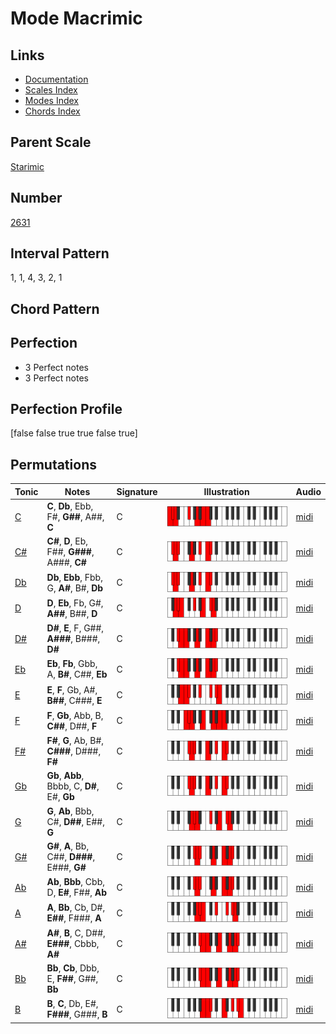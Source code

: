 # Mode Macrimic

## Links

- [Documentation](README.md)
- [Scales Index](Scales.md)
- [Modes Index](Modes.md)
- [Chords Index](Chords.md)

## Parent Scale

[Starimic](ScaleStarimic.md)

## Number

[2631](https://ianring.com/musictheory/scales/2631)

## Interval Pattern

1, 1, 4, 3, 2, 1

## Chord Pattern



## Perfection

- 3 Perfect notes
- 3 Perfect notes

## Perfection Profile

[false false true true false true]

## Permutations

| Tonic | Notes | Signature | Illustration | Audio |
|-------|-------|-----------|--------------|-------|
| [C](ModeCNaturalMacrimic.md) | **C**, **Db**, Ebb, F#, **G##**, A##, **C** | C | ![CNaturalMacrimic](ModeCNaturalMacrimic.png) | [midi](https://github.com/edipermadi/music/blob/main/docs/ModeCNaturalMacrimic.mid?raw=true) |
| [C#](ModeCSharpMacrimic.md) | **C#**, **D**, Eb, F##, **G###**, A###, **C#** | C | ![CSharpMacrimic](ModeCSharpMacrimic.png) | [midi](https://github.com/edipermadi/music/blob/main/docs/ModeCSharpMacrimic.mid?raw=true) |
| [Db](ModeDFlatMacrimic.md) | **Db**, **Ebb**, Fbb, G, **A#**, B#, **Db** | C | ![DFlatMacrimic](ModeDFlatMacrimic.png) | [midi](https://github.com/edipermadi/music/blob/main/docs/ModeDFlatMacrimic.mid?raw=true) |
| [D](ModeDNaturalMacrimic.md) | **D**, **Eb**, Fb, G#, **A##**, B##, **D** | C | ![DNaturalMacrimic](ModeDNaturalMacrimic.png) | [midi](https://github.com/edipermadi/music/blob/main/docs/ModeDNaturalMacrimic.mid?raw=true) |
| [D#](ModeDSharpMacrimic.md) | **D#**, **E**, F, G##, **A###**, B###, **D#** | C | ![DSharpMacrimic](ModeDSharpMacrimic.png) | [midi](https://github.com/edipermadi/music/blob/main/docs/ModeDSharpMacrimic.mid?raw=true) |
| [Eb](ModeEFlatMacrimic.md) | **Eb**, **Fb**, Gbb, A, **B#**, C##, **Eb** | C | ![EFlatMacrimic](ModeEFlatMacrimic.png) | [midi](https://github.com/edipermadi/music/blob/main/docs/ModeEFlatMacrimic.mid?raw=true) |
| [E](ModeENaturalMacrimic.md) | **E**, **F**, Gb, A#, **B##**, C###, **E** | C | ![ENaturalMacrimic](ModeENaturalMacrimic.png) | [midi](https://github.com/edipermadi/music/blob/main/docs/ModeENaturalMacrimic.mid?raw=true) |
| [F](ModeFNaturalMacrimic.md) | **F**, **Gb**, Abb, B, **C##**, D##, **F** | C | ![FNaturalMacrimic](ModeFNaturalMacrimic.png) | [midi](https://github.com/edipermadi/music/blob/main/docs/ModeFNaturalMacrimic.mid?raw=true) |
| [F#](ModeFSharpMacrimic.md) | **F#**, **G**, Ab, B#, **C###**, D###, **F#** | C | ![FSharpMacrimic](ModeFSharpMacrimic.png) | [midi](https://github.com/edipermadi/music/blob/main/docs/ModeFSharpMacrimic.mid?raw=true) |
| [Gb](ModeGFlatMacrimic.md) | **Gb**, **Abb**, Bbbb, C, **D#**, E#, **Gb** | C | ![GFlatMacrimic](ModeGFlatMacrimic.png) | [midi](https://github.com/edipermadi/music/blob/main/docs/ModeGFlatMacrimic.mid?raw=true) |
| [G](ModeGNaturalMacrimic.md) | **G**, **Ab**, Bbb, C#, **D##**, E##, **G** | C | ![GNaturalMacrimic](ModeGNaturalMacrimic.png) | [midi](https://github.com/edipermadi/music/blob/main/docs/ModeGNaturalMacrimic.mid?raw=true) |
| [G#](ModeGSharpMacrimic.md) | **G#**, **A**, Bb, C##, **D###**, E###, **G#** | C | ![GSharpMacrimic](ModeGSharpMacrimic.png) | [midi](https://github.com/edipermadi/music/blob/main/docs/ModeGSharpMacrimic.mid?raw=true) |
| [Ab](ModeAFlatMacrimic.md) | **Ab**, **Bbb**, Cbb, D, **E#**, F##, **Ab** | C | ![AFlatMacrimic](ModeAFlatMacrimic.png) | [midi](https://github.com/edipermadi/music/blob/main/docs/ModeAFlatMacrimic.mid?raw=true) |
| [A](ModeANaturalMacrimic.md) | **A**, **Bb**, Cb, D#, **E##**, F###, **A** | C | ![ANaturalMacrimic](ModeANaturalMacrimic.png) | [midi](https://github.com/edipermadi/music/blob/main/docs/ModeANaturalMacrimic.mid?raw=true) |
| [A#](ModeASharpMacrimic.md) | **A#**, **B**, C, D##, **E###**, Cbbb, **A#** | C | ![ASharpMacrimic](ModeASharpMacrimic.png) | [midi](https://github.com/edipermadi/music/blob/main/docs/ModeASharpMacrimic.mid?raw=true) |
| [Bb](ModeBFlatMacrimic.md) | **Bb**, **Cb**, Dbb, E, **F##**, G##, **Bb** | C | ![BFlatMacrimic](ModeBFlatMacrimic.png) | [midi](https://github.com/edipermadi/music/blob/main/docs/ModeBFlatMacrimic.mid?raw=true) |
| [B](ModeBNaturalMacrimic.md) | **B**, **C**, Db, E#, **F###**, G###, **B** | C | ![BNaturalMacrimic](ModeBNaturalMacrimic.png) | [midi](https://github.com/edipermadi/music/blob/main/docs/ModeBNaturalMacrimic.mid?raw=true) |
